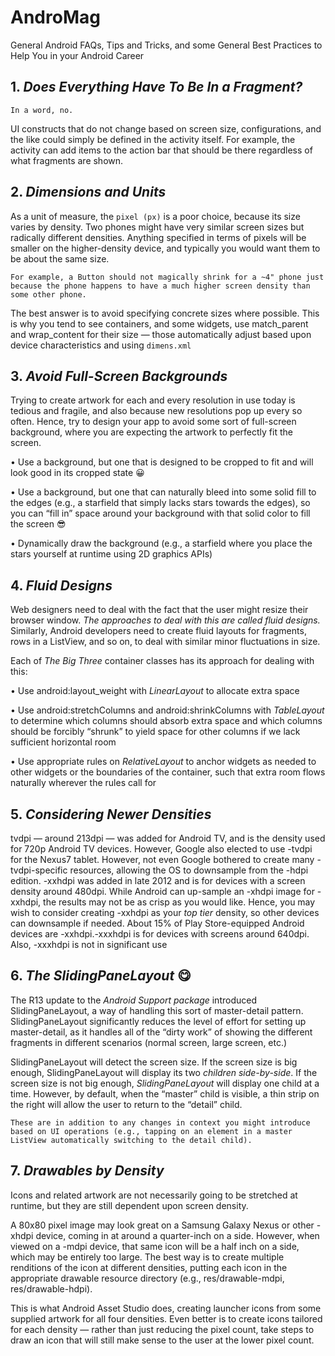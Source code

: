 # AndroMag
General Android FAQs, Tips and Tricks, and some General Best Practices to Help You in your Android Career


## 1. *Does Everything Have To Be In a Fragment?*

`In a word, no.`

UI constructs that do not change based on screen size, configurations, and the like could simply be defined in the activity itself.
For example, the activity can add items to the action bar that should be there regardless of what fragments are shown.

## 2. *Dimensions and Units*

As a unit of measure, the `pixel (px)` is a poor choice, because its size varies by
density. Two phones might have very similar screen sizes but radically different densities. Anything specified in terms of pixels will be smaller on the higher-density device, and typically you would want them to be about the same size.

`For example, a Button should not magically shrink for a ~4" phone just because the phone happens
to have a much higher screen density than some other phone.`

The best answer is to avoid specifying concrete sizes where possible. This is why you tend to see containers, and some widgets, use match_parent and wrap_content for their size — those automatically adjust based upon device characteristics and using `dimens.xml`



## 3. *Avoid Full-Screen Backgrounds*


Trying to create artwork for each and every resolution in use today is tedious and fragile, and also because new resolutions pop up every so often.
Hence, try to design your app to avoid some sort of full-screen background, where you are expecting the artwork to perfectly fit the screen.

• Use a background, but one that is designed to be cropped to fit and will look good in its cropped state :grinning:

• Use a background, but one that can naturally bleed into some solid fill to the edges (e.g., a starfield that simply lacks stars towards the edges), so you can “fill in” space around your background with that solid color to fill the screen :sunglasses:

• Dynamically draw the background (e.g., a starfield where you place the stars yourself at runtime using 2D graphics APIs)


## 4. *Fluid Designs*
Web designers need to deal with the fact that the user might resize their browser window.
*The approaches to deal with this are called fluid designs.*
Similarly, Android developers need to create fluid layouts for fragments, rows in a ListView, and so on, to deal with similar minor fluctuations in size.

Each of *The Big Three* container classes has its approach for dealing with this:

• Use android:layout_weight with *LinearLayout* to allocate extra space

• Use android:stretchColumns and android:shrinkColumns with *TableLayout* to determine which columns should absorb extra space and
which columns should be forcibly “shrunk” to yield space for other columns if we lack sufficient horizontal room

• Use appropriate rules on *RelativeLayout* to anchor widgets as needed to other widgets or the boundaries of the container, such that extra room flows naturally wherever the rules call for


## 5. *Considering Newer Densities*

tvdpi — around 213dpi — was added for Android TV, and is the density used for 720p Android TV devices. However, Google also elected to use -tvdpi for the Nexus7 tablet.
However, not even Google bothered to create many -tvdpi-specific resources, allowing the OS to downsample from the -hdpi edition. -xxhdpi was added in late 2012 and is for devices with a screen density around 480dpi.
While Android can up-sample an -xhdpi image for -xxhdpi, the results may
not be as crisp as you would like. Hence, you may wish to consider creating -xxhdpi as your *top tier* density, so other devices can downsample if needed.
About 15% of Play Store-equipped Android devices are -xxhdpi.-xxxhdpi is for devices with screens around 640dpi. Also, -xxxhdpi is not in significant use


## 6. *The SlidingPaneLayout* :yum:

The R13 update to the *Android Support package* introduced SlidingPaneLayout, a way of handling this sort of master-detail pattern. SlidingPaneLayout significantly reduces the level of effort for setting up master-detail, as it handles all
of the “dirty work” of showing the different fragments in different scenarios (normal screen, large screen, etc.)

SlidingPaneLayout will detect the screen size. If the screen size is big enough, SlidingPaneLayout will display its two *children side-by-side*. If the screen size is not big enough, *SlidingPaneLayout* will display one child at a time. However, by default, when the “master” child is visible, a thin strip on the right will allow the user to return to the “detail” child.

`These are in addition to any changes in context you might introduce based on UI operations (e.g., tapping on an element in a master ListView automatically switching to the detail child).`


## 7. *Drawables by Density*

Icons and related artwork are not necessarily going to be stretched at runtime, but they are still dependent upon screen density.

A 80x80 pixel image may look great on a Samsung Galaxy Nexus or other -xhdpi device, coming in at around a quarter-inch
on a side. However, when viewed on a -mdpi device, that same icon will be a half inch on a side, which may be entirely too large.
The best way is to create multiple renditions of the icon at different densities, putting each icon in the appropriate drawable resource directory (e.g., res/drawable-mdpi, res/drawable-hdpi).

This is what Android Asset Studio does, creating launcher icons from some supplied artwork for all four densities. Even better is to create icons tailored for each density — rather than just reducing the pixel count, take steps to draw an icon that will still make sense to the user at the lower pixel count.




